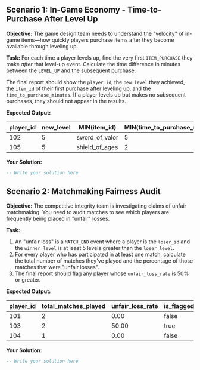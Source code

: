 ## Scenario 1: In-Game Economy - Time-to-Purchase After Level Up

**Objective:** The game design team needs to understand the "velocity" of in-game items—how quickly players purchase items after they become available through leveling up.

**Task:** For each time a player levels up, find the very first `ITEM_PURCHASE` they make *after* that level-up event. Calculate the time difference in minutes between the `LEVEL_UP` and the subsequent purchase.

The final report should show the `player_id`, the `new_level` they achieved, the `item_id` of their first purchase after leveling up, and the `time_to_purchase_minutes`. If a player levels up but makes no subsequent purchases, they should not appear in the results.

**Expected Output:**

| player_id | new_level | MIN(item_id)   | MIN(time_to_purchase_minutes) |
| --------- | --------- | -------------- | ----------------------------- |
| 102       | 5         | sword_of_valor | 5                             |
| 105       | 5         | shield_of_ages | 2                             |

**Your Solution:**

```sql
-- Write your solution here
```

## Scenario 2: Matchmaking Fairness Audit

**Objective:** The competitive integrity team is investigating claims of unfair matchmaking. You need to audit matches to see which players are frequently being placed in "unfair" losses.

**Task:**

1. An "unfair loss" is a `MATCH_END` event where a player is the `loser_id` and the `winner_level` is at least 5 levels greater than the `loser_level`.
2. For every player who has participated in at least one match, calculate the total number of matches they've played and the percentage of those matches that were "unfair losses".
3. The final report should flag any player whose `unfair_loss_rate` is 50% or greater.

**Expected Output:**

| player_id | total_matches_played | unfair_loss_rate | is_flagged |
| --------- | -------------------- | ---------------- | ---------- |
| 101       | 2                    | 0.00             | false      |
| 103       | 2                    | 50.00            | true       |
| 104       | 1                    | 0.00             | false      |
**Your Solution:**

```sql
-- Write your solution here
```
